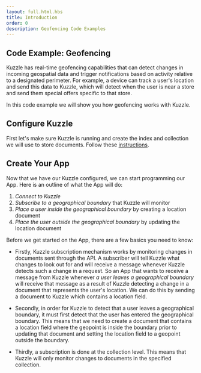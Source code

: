 ```yaml
---
layout: full.html.hbs
title: Introduction
order: 0
description: Geofencing Code Examples
---
```


## Code Example: Geofencing

Kuzzle has real-time geofencing capabilities that can detect changes in incoming geospatial data and trigger notifications based on activity relative to a designated perimeter. For example, a device can track a user's location and send this data to Kuzzle, which will detect when the user is near a store and send them special offers specific to that store.

In this code example we will show you how geofencing works with Kuzzle.

## Configure Kuzzle

First let's make sure Kuzzle is running and create the index and collection we will use to store documents. Follow these [instructions](/core/1/guide/getting-started/#running-kuzzle).

## Create Your App

Now that we have our Kuzzle configured, we can start programming our App. Here is an outline of what the App will do:

1. _Connect to Kuzzle_
2. _Subscribe to a geographical boundary_ that Kuzzle will monitor
3. _Place a user inside the geographical boundary_ by creating a location document
4. _Place the user outside the geographical boundary_ by updating the location document

Before we get started on the App, there are a few basics you need to know:

- Firstly, Kuzzle subscription mechanism works by monitoring changes in documents sent through the API. A subscriber will tell Kuzzle what changes to look out for and will receive a message whenever Kuzzle detects such a change in a request. So an App that wants to receive a message from Kuzzle whenever _a user leaves a geographical boundary_ will receive that message as a result of Kuzzle detecting a change in a document that represents the user's location. We can do this by sending a document to Kuzzle which contains a location field.

- Secondly, in order for Kuzzle to detect that a user leaves a geographical boundary, it must first detect that the user has entered the geographical boundary. This means that we need to create a document that contains a location field where the geopoint is inside the boundary prior to updating that document and setting the location field to a geopoint outside the boundary.

- Thirdly, a subscription is done at the collection level. This means that Kuzzle will only monitor changes to documents in the specified collection.
